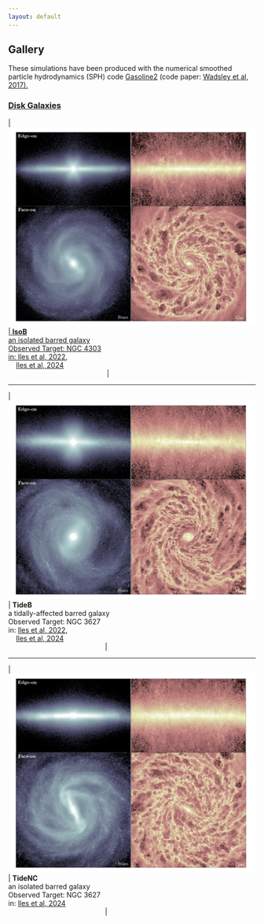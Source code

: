 ```yaml
---
layout: default
---
```

<style>
table {
    border-collapse: collapse;
}
table, th, td {
   border: none;
}
blockquote {
    border-left: none;
    padding-left: 10px;
}
</style>

## Gallery
These simulations have been produced with the numerical smoothed particle hydrodynamics (SPH) code <a href="https://gasoline-code.com">Gasoline2</a> (code paper: <a href="https://ui.adsabs.harvard.edu/abs/2017MNRAS.471.2357W/abstract">Wadsley et al, 2017).  

### Disk Galaxies

|![IsoB](./assets/images/gallery/IsoB_aesthetic.png)| **IsoB** <br> an isolated barred galaxy <br> Observed Target: NGC 4303 <br> in: <a href="https://ui.adsabs.harvard.edu/abs/2022MNRAS.510.3899I/abstract">Iles et al, 2022</a>,<br> &nbsp;&nbsp;&nbsp;&nbsp;<a href="https://ui.adsabs.harvard.edu/abs/2024MNRAS.527.2799I/abstract">Iles et al, 2024</a> <br> &nbsp;&nbsp;&nbsp;&nbsp;&nbsp;&nbsp;&nbsp;&nbsp;&nbsp;&nbsp;&nbsp;&nbsp;&nbsp;&nbsp;&nbsp;&nbsp;&nbsp;&nbsp;&nbsp;&nbsp;&nbsp;&nbsp;&nbsp;&nbsp;&nbsp;&nbsp;&nbsp;&nbsp;&nbsp;&nbsp;&nbsp;&nbsp;&nbsp;&nbsp;&nbsp;&nbsp;&nbsp;&nbsp;&nbsp;&nbsp;&nbsp;&nbsp;&nbsp;&nbsp;&nbsp;&nbsp;&nbsp;&nbsp;&nbsp;&nbsp; |

* * *

|![TideB](./assets/images/gallery/TideB_aesthetic.png)| **TideB** <br> a tidally-affected barred galaxy <br> Observed Target: NGC 3627 <br> in: <a href="https://ui.adsabs.harvard.edu/abs/2022MNRAS.510.3899I/abstract">Iles et al, 2022</a>,<br> &nbsp;&nbsp;&nbsp;&nbsp;<a href="https://ui.adsabs.harvard.edu/abs/2024MNRAS.527.2799I/abstract">Iles et al, 2024</a> <br> &nbsp;&nbsp;&nbsp;&nbsp;&nbsp;&nbsp;&nbsp;&nbsp;&nbsp;&nbsp;&nbsp;&nbsp;&nbsp;&nbsp;&nbsp;&nbsp;&nbsp;&nbsp;&nbsp;&nbsp;&nbsp;&nbsp;&nbsp;&nbsp;&nbsp;&nbsp;&nbsp;&nbsp;&nbsp;&nbsp;&nbsp;&nbsp;&nbsp;&nbsp;&nbsp;&nbsp;&nbsp;&nbsp;&nbsp;&nbsp;&nbsp;&nbsp;&nbsp;&nbsp;&nbsp;&nbsp;&nbsp;&nbsp;&nbsp;&nbsp;|

* * *

|![TideNC](./assets/images/gallery/TideNC_aesthetic.png)| **TideNC** <br> an isolated barred galaxy <br> Observed Target: NGC 3627 <br> in: <a href="https://ui.adsabs.harvard.edu/abs/2024MNRAS.527.2799I/abstract">Iles et al, 2024</a> <br> &nbsp;&nbsp;&nbsp;&nbsp;&nbsp;&nbsp;&nbsp;&nbsp;&nbsp;&nbsp;&nbsp;&nbsp;&nbsp;&nbsp;&nbsp;&nbsp;&nbsp;&nbsp;&nbsp;&nbsp;&nbsp;&nbsp;&nbsp;&nbsp;&nbsp;&nbsp;&nbsp;&nbsp;&nbsp;&nbsp;&nbsp;&nbsp;&nbsp;&nbsp;&nbsp;&nbsp;&nbsp;&nbsp;&nbsp;&nbsp;&nbsp;&nbsp;&nbsp;&nbsp;&nbsp;&nbsp;&nbsp;&nbsp;&nbsp;&nbsp;|

